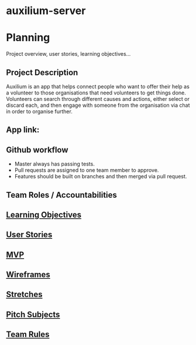 # auxilium-server

Planning  
========
Project overview, user stories, learning objectives... 

Project Description
-------------------
Auxilium is an app that helps connect people who want to offer their help as a volunteer to those organisations that need volunteers to get things done. Volunteers can search through different causes and actions, either select or discard each, and then engage with someone from the organisation via chat in order to organise further. 

App link:
---------


Github workflow
---------------
* Master always has passing tests.
* Pull requests are assigned to one team member to approve. 
* Features should be built on branches and then merged via pull request.

Team Roles / Accountabilities
-----------------------------



[Learning Objectives](learningObjectives.md)
---------------------

[User Stories](userStories.md)
------------  
 
[MVP](MVP.md)
-----

[Wireframes](wireframes.md)
------------

[Stretches](stretches.md)
-----------

[Pitch Subjects](pitchSubjects.md)
----------------

[Team Rules](rules.md)
------------

